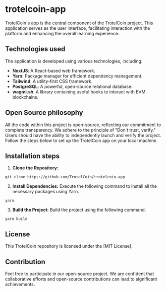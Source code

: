 # trotelcoin-app

TrotelCoin's app is the central component of the TrotelCoin project. This application serves as the user interface, facilitating interaction with the platform and enhancing the overall learning experience.

## Technologies used

The application is developed using various technologies, including:

- **NextJS**: A React-based web framework.
- **Yarn**: Package manager for efficient dependency management.
- **Tailwind**: A utility-first CSS framework.
- **PostgreSQL**: A powerful, open-source relational database.
- **wagmi.sh**: A library containing useful hooks to interact with EVM blockchains.

## Open Source philosophy

All the code within this project is open-source, reflecting our commitment to complete transparency. We adhere to the principle of "Don't trust, verify." Users should have the ability to independently launch and verify the project. Follow the steps below to set up the TrotelCoin app on your local machine.

## Installation steps

1. **Clone the Repository:**

```batch
git clone https://github.com/TrotelCoin/trotelcoin-app
```

2. **Install Dependencies:**
   Execute the following command to install all the necessary packages using Yarn.

```batch
yarn
```

3. **Build the Project:**
   Build the project using the following command.

```batch
yarn build
```

## License

This TrotelCoin repository is licensed under the [MIT License].

## Contribution

Feel free to participate in our open-source project. We are confident that collaborative efforts and open-source contributions can lead to significant achievements.
